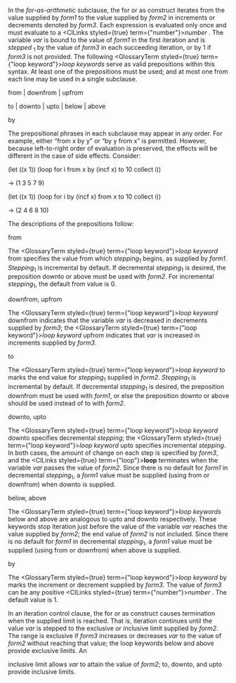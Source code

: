 



In the *for-as-arithmetic* subclause, the for or as construct iterates from the value supplied by *form1* to the value supplied by *form2* in increments or decrements denoted by *form3*. Each expression is evaluated only once and must evaluate to a <ClLinks styled={true} term={"number"}><i>number</i></ClLinks> . The variable *var* is bound to the value of *form1* in the first iteration and is *stepped* <sub>1</sub> by the value of *form3* in each succeeding iteration, or by 1 if *form3* is not provided. The following <GlossaryTerm styled={true} term={"loop keyword"}><i>loop keywords</i></GlossaryTerm> serve as valid prepositions within this syntax. At least one of the prepositions must be used; and at most one from each line may be used in a single subclause. 



from | downfrom | upfrom 



to | downto | upto | below | above 



by 



The prepositional phrases in each subclause may appear in any order. For example, either “from x by y” or “by y from x” is permitted. However, because left-to-right order of evaluation is preserved, the effects will be different in the case of side effects. Consider: 



(let ((x 1)) (loop for i from x by (incf x) to 10 collect i)) 



→ (1 3 5 7 9) 



(let ((x 1)) (loop for i by (incf x) from x to 10 collect i)) 



→ (2 4 6 8 10) 



The descriptions of the prepositions follow: 



from 



The <GlossaryTerm styled={true} term={"loop keyword"}><i>loop keyword</i></GlossaryTerm> from specifies the value from which *stepping*<sub>1</sub> begins, as supplied by *form1*. *Stepping*<sub>1</sub> is incremental by default. If decremental *stepping*<sub>1</sub> is desired, the preposition downto or above must be used with *form2*. For incremental *stepping*<sub>1</sub>, the default from value is 0. 







 



 



downfrom, upfrom 



The <GlossaryTerm styled={true} term={"loop keyword"}><i>loop keyword</i></GlossaryTerm> downfrom indicates that the variable *var* is decreased in decrements supplied by *form3*; the <GlossaryTerm styled={true} term={"loop keyword"}><i>loop keyword</i></GlossaryTerm> upfrom indicates that *var* is increased in increments supplied by *form3*. 



to 



The <GlossaryTerm styled={true} term={"loop keyword"}><i>loop keyword</i></GlossaryTerm> to marks the end value for *stepping*<sub>1</sub> supplied in *form2*. *Stepping*<sub>1</sub> is incremental by default. If decremental *stepping*<sub>1</sub> is desired, the preposition downfrom must be used with *form1*, or else the preposition downto or above should be used instead of to with *form2*. 



downto, upto 



The <GlossaryTerm styled={true} term={"loop keyword"}><i>loop keyword</i></GlossaryTerm> downto specifies decremental *stepping*; the <GlossaryTerm styled={true} term={"loop keyword"}><i>loop keyword</i></GlossaryTerm> upto specifies incremental *stepping*. In both cases, the amount of change on each step is specified by *form3*, and the <ClLinks styled={true} term={"loop"}><b>loop</b></ClLinks> terminates when the variable *var* passes the value of *form2*. Since there is no default for *form1* in decremental *stepping*<sub>1</sub>, a *form1* value must be supplied (using from or downfrom) when downto is supplied. 



below, above 



The <GlossaryTerm styled={true} term={"loop keyword"}><i>loop keywords</i></GlossaryTerm> below and above are analogous to upto and downto respectively. These keywords stop iteration just before the value of the variable *var* reaches the value supplied by *form2*; the end value of *form2* is not included. Since there is no default for *form1* in decremental *stepping*<sub>1</sub>, a *form1* value must be supplied (using from or downfrom) when above is supplied. 



by 



The <GlossaryTerm styled={true} term={"loop keyword"}><i>loop keyword</i></GlossaryTerm> by marks the increment or decrement supplied by *form3*. The value of *form3* can be any positive <ClLinks styled={true} term={"number"}><i>number</i></ClLinks> . The default value is 1. 



In an iteration control clause, the for or as construct causes termination when the supplied limit is reached. That is, iteration continues until the value *var* is stepped to the exclusive or inclusive limit supplied by *form2*. The range is exclusive if *form3* increases or decreases *var* to the value of *form2* without reaching that value; the loop keywords below and above provide exclusive limits. An 



inclusive limit allows *var* to attain the value of *form2*; to, downto, and upto provide inclusive limits. 
